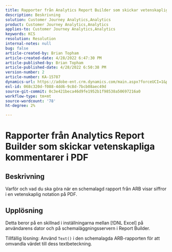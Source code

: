```yaml
---
title: Rapporter från Analytics Report Builder som skickar vetenskapliga kommentarer i PDF
description: Beskrivning
solution: Customer Journey Analytics,Analytics
product: Customer Journey Analytics,Analytics
applies-to: Customer Journey Analytics,Analytics
keywords: KCS
resolution: Resolution
internal-notes: null
bug: false
article-created-by: Brian Topham
article-created-date: 4/28/2022 6:47:30 PM
article-published-by: Brian Topham
article-published-date: 4/28/2022 6:50:38 PM
version-number: 2
article-number: KA-15787
dynamics-url: https://adobe-ent.crm.dynamics.com/main.aspx?forceUCI=1&pagetype=entityrecord&etn=knowledgearticle&id=e0a453a2-23c7-ec11-a7b6-0022480a1b03
exl-id: 068c320d-f088-4dd6-9c8d-7bcb08aec49d
source-git-commit: 0c3e421beca46d9fe1952b1f98538a50697216a0
workflow-type: tm+mt
source-wordcount: '78'
ht-degree: 2%

---
```


# Rapporter från Analytics Report Builder som skickar vetenskapliga kommentarer i PDF

## Beskrivning


Varför och vad du ska göra när en schemalagd rapport från ARB visar siffror i en vetenskaplig notation på PDF.


## Upplösning


Detta beror på en skillnad i inställningarna mellan [!DNL Excel] på användarens dator och på schemaläggningsservern i Report Builder.

Tillfällig lösning: Använd `Text()` i den schemalagda ARB-rapporten för att omvandla värdet till dess textbeteckning.
